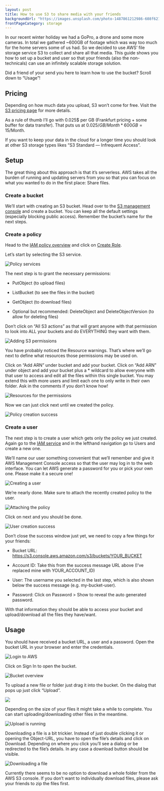 ```yaml
---
layout: post
title: How to use S3 to share media with your friends
backgroundUrl: "https://images.unsplash.com/photo-1487861212986-608f621b0370?ixlib=rb-1.2.1&auto=format&fit=crop&q=80"
frontPageCategory: storage
---
```


In our recent winter holiday we had a GoPro, a drone and some more cameras. In total we gathered ~600GB of footage which was way too much for the home servers some of us had. So we decided to use AWS’ file storage service S3 to collect and share all that media. This guide shows you how to set up a bucket and user so that your friends (also the non-technicals) can use an infinitely scalable storage solution.

Did a friend of your send you here to learn how to use the bucket? Scroll down to “Usage”!

## Pricing

Depending on how much data you upload, S3 won’t come for free. Visit the [S3 pricing page](https://aws.amazon.com/s3/pricing/) for more details.

As a rule of thumb I’ll go with 0.025$ per GB (Frankfurt pricing + some buffer for data transfer). That puts us at 0.025$/GB/Month * 600GB = 15$/Month.

If you want to keep your data in the cloud for a longer time you should look at other S3 storage types likes “S3 Standard — Infrequent Access”.

## Setup

The great thing about this approach is that it’s serverless. AWS takes all the burden of running and updating servers from you so that you can focus on what you wanted to do in the first place: Share files.

### Create a bucket

We’ll start with creating an S3 bucket. Head over to the [S3 management console](https://s3.console.aws.amazon.com/) and create a bucket. You can keep all the default settings (especially blocking public access). Remember the bucket’s name for the next steps.

### Create a policy

Head to the [IAM policy overview](https://console.aws.amazon.com/iam/home#/policies) and click on [Create Role](https://console.aws.amazon.com/iam/home#/policies$new?step=edit).

Let’s start by selecting the S3 service.

![Policy services](https://cdn-images-1.medium.com/max/2000/1*bz-5BIXyKmqPMal3byYimw.png)

The next step is to grant the necessary permissions:

* PutObject (to upload files)

* ListBucket (to see the files in the bucket)

* GetObject (to download files)

* Optional but recommended: DeleteObject and DeleteObjectVersion (to allow for deleting files)

Don’t click on “All S3 actions” as that will grant anyone with that permission to look into ALL your buckets and do EVERYTHING they want with them.

![Adding S3 permissions](https://cdn-images-1.medium.com/max/2000/1*NVYg0hnzhraYsTcjfgIW8Q.png)

You have probably noticed the Resource warnings. That’s where we’ll go next to define what resources those permissions may be used on.

Click on “Add ARN” under bucket and add your bucket. Click on “Add ARN” under object and add your bucket plus a * wildcard to allow everyone with that user to access and edit all the files within this single bucket. You may extend this with more users and limit each one to only write in their own folder. Ask in the comments if you don’t know how!

![Resources for the permissions](https://cdn-images-1.medium.com/max/2000/1*Zd3-dF3hfGDN7zOc98V8sQ.png)

Now we can just click next until we created the policy.

![Policy creation success](https://cdn-images-1.medium.com/max/2000/1*3FOxRNjMIeaPGqRZ36lsUg.png)

### Create a user

The next step is to create a user which gets only the policy we just created. Again go to the [IAM service](https://console.aws.amazon.com/iam/home#) and in the lefthand navigation go to Users and create a new one.

We’ll name our user something convenient that we’ll remember and give it AWS Management Console access so that the user may log in to the web interface. You can let AWS generate a password for you or pick your own one. Please make it a secure one!

![Creating a user](https://cdn-images-1.medium.com/max/2000/1*3dEMYq-BS7-ew3MhczYcQQ.png)

We’re nearly done. Make sure to attach the recently created policy to the user.

![Attaching the policy](https://cdn-images-1.medium.com/max/2000/1*kNkUe7gmOVo2q_RAGDGxdw.png)

Click on next and you should be done.

![User creation success](https://cdn-images-1.medium.com/max/2000/1*0w1eCLCrhlfP_l0EXKPX8Q.png)

Don’t close the success window just yet, we need to copy a few things for your friends:

* Bucket URL: https://s3.console.aws.amazon.com/s3/buckets/YOUR_BUCKET

* Account ID: Take this from the success message URL above (I’ve replaced mine with YOUR_ACCOUNT_ID)

* User: The username you selected in the last step, which is also shown below the success message (e.g. my-bucket-user).

* Password: Click on Password > Show to reveal the auto generated password.

With that information they should be able to access your bucket and upload/download all the files they have/want.

## Usage

You should have received a bucket URL, a user and a password. Open the bucket URL in your browser and enter the credentials.

![Login to AWS](https://cdn-images-1.medium.com/max/2000/1*fI_x48880fn8vhPJ9wJ4IQ.png)

Click on Sign In to open the bucket.

![Bucket overview](https://cdn-images-1.medium.com/max/2490/1*14_gP6v0eLe55Jyzlcod6A.png)

To upload a new file or folder just drag it into the bucket. On the dialog that pops up just click “Upload”.

![](https://cdn-images-1.medium.com/max/2000/1*pqPNfl6U4NU8Or6zpLW2xg.png)

Depending on the size of your files it might take a while to complete. You can start uploading/downloading other files in the meantime.

![Upload is running](https://cdn-images-1.medium.com/max/2182/1*ATd8cpSeNxhwdmXyOTb0Ig.png)

Downloading a file is a bit trickier. Instead of just double clicking it or opening the Object-URL, you have to open the file’s details and click on Download. Depending on where you click you’ll see a dialog or be redirected to the file’s details. In any case a download button should be visible.

![Downloading a file](https://cdn-images-1.medium.com/max/2000/1*c6f5L1qfYBWlHtp2BNNvHA.png)

Currently there seems to be no option to download a whole folder from the AWS S3 console. If you don’t want to individually download files, please ask your friends to zip the files first.
